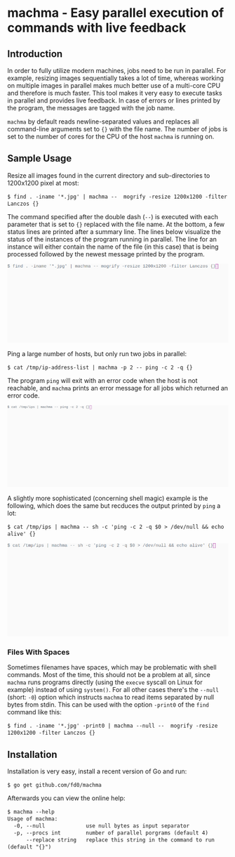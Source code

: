 # machma - Easy parallel execution of commands with live feedback

## Introduction

In order to fully utilize modern machines, jobs need to be run in parallel. For
example, resizing images sequentially takes a lot of time, whereas working on
multiple images in parallel makes much better use of a multi-core CPU and
therefore is much faster. This tool makes it very easy to execute tasks in
parallel and provides live feedback. In case of errors or lines printed by the
program, the messages are tagged with the job name.

`machma` by default reads newline-separated values and replaces all
command-line arguments set to `{}` with the file name. The number of jobs is
set to the number of cores for the CPU of the host `machma` is running on.

## Sample Usage

Resize all images found in the current directory and sub-directories to
1200x1200 pixel at most:

```shell
$ find . -iname '*.jpg' | machma --  mogrify -resize 1200x1200 -filter Lanczos {}
```

The command specified after the double dash (`--`) is executed with each
parameter that is set to `{}` replaced with the file name. At the bottom, a few
status lines are printed after a summary line. The lines below visualize the
status of the instances of the program running in parallel. The line for an
instance will either contain the name of the file (in this case) that is being
processed followed by the newest message printed by the program.

![demo: resizing files](demo.gif)


Ping a large number of hosts, but only run two jobs in parallel:

```shell
$ cat /tmp/ip-address-list | machma -p 2 -- ping -c 2 -q {}
```

The program `ping` will exit with an error code when the host is not reachable,
and `machma` prints an error message for all jobs which returned an error code.

![demo: ping hosts](demo2.gif)

A slightly more sophisticated (concerning shell magic) example is the
following, which does the same but recduces the output printed by `ping` a lot:

```shell
$ cat /tmp/ips | machma -- sh -c 'ping -c 2 -q $0 > /dev/null && echo alive' {}
```

![demo: ping hosts again](demo2b.gif)

### Files With Spaces

Sometimes filenames have spaces, which may be problematic with shell commands.
Most of the time, this should not be a problem at all, since `machma` runs
programs directly (using the `execve` syscall on Linux for example) instead of
using `system()`. For all other cases there's the `--null` (short: `-0`) option
which instructs `machma` to read items separated by null bytes from stdin. This
can be used with the option `-print0` of the `find` command like this:

```shell
$ find . -iname '*.jpg' -print0 | machma --null --  mogrify -resize 1200x1200 -filter Lanczos {}
```

## Installation

Installation is very easy, install a recent version of Go and run:

```shell
$ go get github.com/fd0/machma
```

Afterwards you can view the online help:
```shell
$ machma --help
Usage of machma:
  -0, --null             use null bytes as input separator
  -p, --procs int        number of parallel porgrams (default 4)
      --replace string   replace this string in the command to run (default "{}")
```
